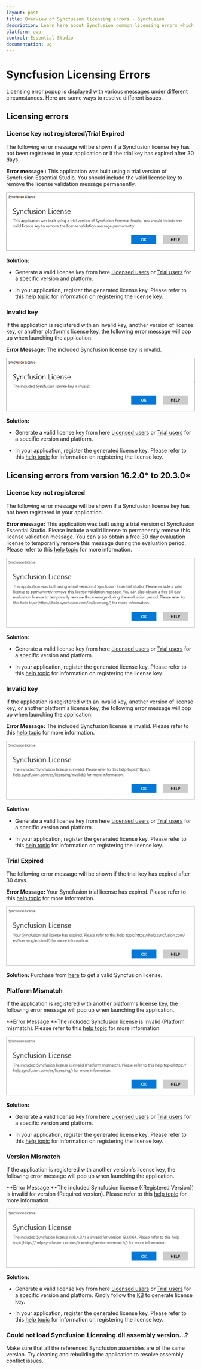 ```yaml
---
layout: post
title: Overview of Syncfusion licensing errors - Syncfusion 
description: Learn here about Syncfusion common licensing errors which appears on license validation in Syncfusion UWP applications.
platform: uwp
control: Essential Studio
documentation: ug
---
```


# Syncfusion Licensing Errors

Licensing error popup is displayed with various messages under different circumstances. Here are some ways to resolve different issues.

## Licensing errors

### License key not registered\Trial Expired 

The following error message will be shown if a Syncfusion license key has not been registered in your application or if the trial key has expired after 30 days. 

**Error message :** This application was built using a trial version of Syncfusion Essential Studio. You should include the valid license key to remove the license validation message permanently.

![License key not registered](licensing-images/new-licensing-alert.png)

**Solution:**

* Generate a valid license key from here [Licensed users](https://www.syncfusion.com/account/downloads) or [Trial users](https://www.syncfusion.com/account/manage-trials/downloads) for a specific version and platform.

* In your application, register the generated license key. Please refer to this [help topic](https://help.syncfusion.com/uwp/licensing/how-to-register-in-an-application) for information on registering the license key.

### Invalid key

If the application is registered with an invalid key, another version of license key, or another platform's license key, the following error message will pop up when launching the application. 

**Error Message:** The included Syncfusion license key is invalid.

![License key not registered](licensing-images/new-invalid-key.png)

**Solution:**

* Generate a valid license key from here [Licensed users](https://www.syncfusion.com/account/downloads) or [Trial users](https://www.syncfusion.com/account/manage-trials/downloads) for a specific version and platform.

* In your application, register the generated license key. Please refer to this [help topic](https://help.syncfusion.com/uwp/licensing/how-to-register-in-an-application) for information on registering the license key.

## Licensing errors from version 16.2.0* to 20.3.0*

### License key not registered 

The following error message will be shown if a Syncfusion license key has not been registered in your application. 

**Error message:** This application was built using a trial version of Syncfusion Essential Studio. Please include a valid license to permanently remove this license validation message. You can also obtain a free 30 day evaluation license to temporarily remove this message during the evaluation period. Please refer to this [help topic](https://help.syncfusion.com/uwp/licensing/licensing-errors#license-key-not-registered) for more information.

![License key not registered](licensing-images/licensing-alert.png)

**Solution:**

* Generate a valid license key from here [Licensed users](https://www.syncfusion.com/account/downloads) or [Trial users](https://www.syncfusion.com/account/manage-trials/downloads) for a specific version and platform.

* In your application, register the generated license key. Please refer to this [help topic](https://help.syncfusion.com/uwp/licensing/how-to-register-in-an-application) for information on registering the license key.

### Invalid key

If the application is registered with an invalid key, another version of license key, or another platform's license key, the following error message will pop up when launching the application. 

**Error Message:** The included Syncfusion license is invalid. Please refer to this [help topic](https://help.syncfusion.com/uwp/licensing/licensing-errors#invalid-key) for more information.

![License key not registered](licensing-images/invalid-key.png)

**Solution:**

* Generate a valid license key from here [Licensed users](https://www.syncfusion.com/account/downloads) or [Trial users](https://www.syncfusion.com/account/manage-trials/downloads) for a specific version and platform.

* In your application, register the generated license key. Please refer to this [help topic](https://help.syncfusion.com/uwp/licensing/how-to-register-in-an-application) for information on registering the license key.

### Trial Expired

The following error message will be shown if the trial key has expired after 30 days.

**Error Message:** Your Syncfusion trial license has expired. Please refer to this [help topic](https://help.syncfusion.com/uwp/licensing/licensing-errors#trial-expired) for more information.

![License key not registered](licensing-images/trial-expired.png)

**Solution:** Purchase from [here](https://www.syncfusion.com/sales/products) to get a valid Syncfusion license.

### Platform Mismatch

If the application is registered with another platform's license key, the following error message will pop up when launching the application.

**Error Message:**The included Syncfusion license is invalid (Platform mismatch). Please refer to this [help topic](https://help.syncfusion.com/uwp/licensing/licensing-errors#platform-mismatch) for more information.

![License key not registered](licensing-images/platform-mismatch.png)

**Solution:**

* Generate a valid license key from here [Licensed users](https://www.syncfusion.com/account/downloads) or [Trial users](https://www.syncfusion.com/account/manage-trials/downloads) for a specific version and platform.

* In your application, register the generated license key. Please refer to this [help topic](https://help.syncfusion.com/uwp/licensing/how-to-register-in-an-application) for information on registering the license key.

### Version Mismatch

If the application is registered with another version's license key, the following error message will pop up when launching the application.

**Error Message:**The included Syncfusion license ({Registered Version}) is invalid for version {Required version}. Please refer to this [help topic](https://help.syncfusion.com/uwp/licensing/licensing-errors#version-mismatch) for more information.

![License key not registered](licensing-images/version-mismatch.png)

**Solution:**

* Generate a valid license key from here [Licensed users](https://www.syncfusion.com/account/downloads) or [Trial users](https://www.syncfusion.com/account/manage-trials/downloads) for a specific version and platform. Kindly follow the [KB](https://www.syncfusion.com/kb/8976/how-to-generate-license-key-for-licensed-products) to generate license key.

* In your application, register the generated license key. Please refer to this [help topic](https://help.syncfusion.com/uwp/licensing/how-to-register-in-an-application) for information on registering the license key.

### Could not load Syncfusion.Licensing.dll assembly version...?
Make sure that all the referenced Syncfusion assembles are of the same version. Try cleaning and rebuilding the application to resolve assembly conflict issues.








